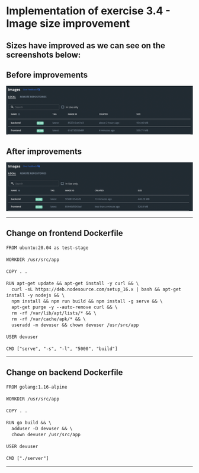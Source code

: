 # Implementation of exercise 3.4 - Image size improvement

## Sizes have improved as we can see on the screenshots below:

## Before improvements
![before](./before.png)
## After improvements
![after](./after.png)
___

## Change on __frontend__ Dockerfile
```docker
FROM ubuntu:20.04 as test-stage

WORKDIR /usr/src/app

COPY . .

RUN apt-get update && apt-get install -y curl && \
  curl -sL https://deb.nodesource.com/setup_16.x | bash && apt-get install -y nodejs && \
  npm install && npm run build && npm install -g serve && \
  apt-get purge -y --auto-remove curl && \
  rm -rf /var/lib/apt/lists/* && \
  rm -rf /var/cache/apk/* && \
  useradd -m devuser && chown devuser /usr/src/app

USER devuser

CMD ["serve", "-s", "-l", "5000", "build"]
```
___
## Change on __backend__ Dockerfile

```docker
FROM golang:1.16-alpine

WORKDIR /usr/src/app

COPY . .

RUN go build && \
  adduser -D devuser && \
  chown devuser /usr/src/app

USER devuser

CMD ["./server"]
```
___
